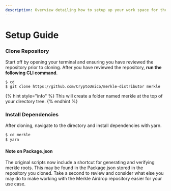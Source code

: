 ```yaml
---
description: Overview detailing how to setup up your work space for the merkle airdrop.
---
```


# Setup Guide

### Clone Repository

 Start off by opening your terminal and ensuring you have reviewed the repository prior to cloning. After you have reviewed the repository, **run the following CLI command**.

```
$ cd
$ git clone https://github.com/CryptoUnico/merkle-distributor merkle
```

{% hint style="info" %}
 This will create a folder named merkle at the top of your directory tree.
{% endhint %}

### Install Dependencies

After cloning, navigate to the directory and install dependencies with yarn.

```bash
$ cd merkle
$ yarn
```

#### Note on Package.json

The original scripts now include a shortcut for generating and verifying merkle roots. This may be found in the Package.json stored in the repository you cloned. Take a second to review and consider what else you may do to make working with the Merkle Airdrop repository easier for your use case.

